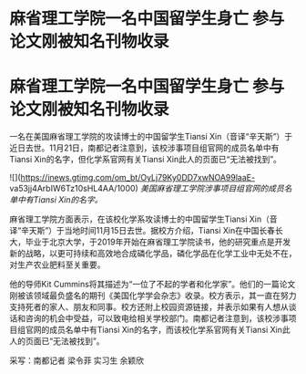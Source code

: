 # 麻省理工学院一名中国留学生身亡 参与论文刚被知名刊物收录

# 麻省理工学院一名中国留学生身亡 参与论文刚被知名刊物收录

一名在美国麻省理工学院的攻读博士的中国留学生Tiansi
Xin（音译“辛天斯”）于近日去世。11月21日，南都记者注意到，该校涉事项目组官网的成员名单中有Tiansi Xin的名字，但化学系官网有关Tiansi
Xin此人的页面已“无法被找到”。

![](https://inews.gtimg.com/om_bt/OyLj79Ky0DD7xwNOA99laaE-
va53jj4ArbIW6Tz10sHL4AA/1000) _美国麻省理工学院涉事项目组官网的成员名单中有Tiansi Xin的名字。_

麻省理工学院方面表示，在该校化学系攻读博士的中国留学生Tiansi Xin（音译“辛天斯”）于当地时间11月15日去世。据校方介绍，Tiansi
Xin在中国长春长大，毕业于北京大学，于2019年开始在麻省理工学院读书，他的研究重点是开发新的战略，以更可持续和高效地合成磷化学品，磷化学品在化学工业中无处不在，对生产农业肥料至关重要。

他的导师Kit
Cummins将其描述为“一位了不起的学者和化学家”。他们的一篇论文刚被该领域最负盛名的期刊《美国化学学会杂志》收录。校方表示，其一直在努力支持死者的家人、朋友和同事。校方还附上校园资源链接，并表示如果有人想从谈话和咨询的机会中受益，可以致电给相关学校部门。南都记者注意到，该校涉事项目组官网的成员名单中有Tiansi
Xin的名字，而该校化学系官网有关Tiansi Xin此人的页面已“无法被找到”。

采写：南都记者 梁令菲 实习生 余颖欣

